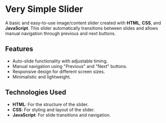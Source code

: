 # Very Simple Slider

A basic and easy-to-use image/content slider created with **HTML**, **CSS**, and **JavaScript**. This slider automatically transitions between slides and allows manual navigation through previous and next buttons.

## Features

- Auto-slide functionality with adjustable timing.
- Manual navigation using "Previous" and "Next" buttons.
- Responsive design for different screen sizes.
- Minimalistic and lightweight.

## Technologies Used

- **HTML**: For the structure of the slider.
- **CSS**: For styling and layout of the slider.
- **JavaScript**: For slide transitions and navigation.
